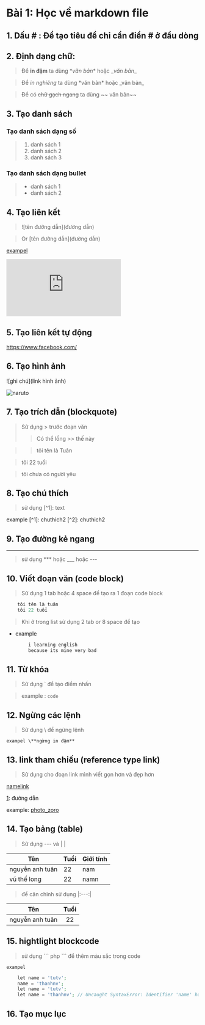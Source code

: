
# Bài 1: Học về markdown file

## 1. Dấu # : Để tạo tiêu đề chỉ cần điền # ở đầu dòng
## 2. Định dạng chữ:
 > Để **in đậm** ta dùng \**văn bản**  hoặc \__văn bản__

 > Để *in nghiêng* ta dùng \*văn bản* hoặc \_văn bản_

 > Để có ~~chữ gạch ngang~~ ta dùng ~~ văn bản~~
## 3. Tạo danh sách
### Tạo danh sách dạng số
> 1. danh sách 1
> 2. danh sách 2
> 3. danh sách 3
### Tạo danh sách dạng bullet
> - danh sách 1
> - danh sách 2
## 4. Tạo liên kết
> ![tên đường dẫn](đường dẫn)

> Or [tên đường dẫn](đường dẫn)

[exampel](https://github.com/thotrang/b-i-t-p-v-markdown/blob/master/a.md)

![exampel](https://github.com/thotrang/b-i-t-p-v-markdown/blob/master/a.md)
## 5. Tạo liên kết tự động
https://www.facebook.com/
## 6. Tạo hình ảnh
![ghi chú](link hình ảnh)

![naruto](https://img1.kienthucvui.vn/uploads/2019/10/10/anh-chibi-naruto_110701874.jpg)

## 7. Tạo trích dẫn (blockquote)
> Sử dụng > trước đoạn văn
>> Có thể lồng >> thế này

>> tôi tên là Tuân

> tôi 22 tuổi

> tôi chưa có người yêu

## 8. Tạo chú thích
> sử dụng [^1]: text


example [^1]: chuthich2 [^2]: chuthich2

## 9. Tạo đường kẻ ngang
---
> sử dụng *** hoặc ___ hoặc ---

## 10. Viết đoạn văn (code block)
> Sử dụng 1 tab hoặc 4 space để tạo ra 1 đoạn code block 
```php
    tôi tên là tuân
    tôi 22 tuổi
 ```
> Khi ở trong list sử dụng 2 tab or 8 space để tạo
- example
```php
        i learning english
        because its mine very bad
```
## 11. Từ khóa
> Sử dụng ` để tạo điểm nhấn

>  example :      `code`
## 12. Ngừng các lệnh
> Sử dụng \ để ngừng lệnh

    exampel \**ngừng in đậm**

## 13. link tham chiếu (reference type link)
> Sử dụng cho đoạn link mình viết gọn hơn và đẹp hơn

[namelink][1]

[1]: đường dẫn

example: [photo_zoro][1]

[1]: http://hinhnenhd.com/anh-zoro/
## 14. Tạo bảng (table)
> Sử dụng --- và | |

| Tên | Tuổi | Giới tính |
|---|------|-------------|
|nguyễn anh tuân | 22| nam|
| vũ thế long | 22 | namn |

> để căn chỉnh sử dụng |:---:|

|Tên | Tuổi |
|:---:|:----:|
|nguyễn anh tuân|22|

## 15. hightlight blockcode
> sử dụng \``` php ``` để thêm màu sắc trong code

    exampel 
```php
    let name = 'tutv';
    name = 'thanhnv';
    let name = 'tutv';
    let name = 'thanhnv'; // Uncaught SyntaxError: Identifier 'name' has already been declared
 ```
## 16. Tạo mục lục

    





